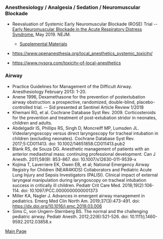 ### Anesthesiology / Analgesia / Sedation / Neuromuscular Blockade
- Reevaluation of Systemic Early Neuromuscular Blockade (ROSE) Trial -- <a href = "ROSE_EarlyNMB_ARDS_NEJMoa1901686.pdf"> Early Neuromuscular Blockade in the Acute Respiratory Distress Syndrome.</a> May 2019. NEJM.
    - <a href="ROSE2019%20-%20Supplement.pdf">Supplemental Materials </a>

- https://www.openanesthesia.org/local_anesthetics_systemic_toxicity/
- https://www.nysora.com/toxicity-of-local-anesthetics



### Airway
- Practice Guidelines for Management of the Difficult Airway. Anesthesiology February 2013: 1-20.
- Anene 1996, Dexamethasone for the prevention of postextubation airway obstruction: a prospective, randomized, double-blind, placebo-controlled trial. -- Sid presented at Sentinel Article Review 1/2018
- Khemani RG, et al. Cochrane Database Syst Rev. 2009. Corticosteroids for the prevention and treatment of post-extubation stridor in neonates, children and adults.
- Abdelgadir IS, Phillips RS, Singh D, Moncreiff MP, Lumsden JL. Videolaryngoscopy versus direct laryngoscopy for tracheal intubation in children (excluding neonates). Cochrane Database Syst Rev. 2017;5:CD011413. doi: 10.1002/14651858.CD011413.pub2
- Blank RS, de Souza DG. Anesthetic management of patients with an anterior mediastinal mass: continuing professional development. Can J Anesth. 2011;58(9): 853-867. doi: 10.1007/s12630-011-9539-x
- Kojima T, Laverriere EK, Owen EB, et al; National Emergency Airway Registry for Children (NEAR4KIDS) Collaborators and Pediatric Acute Lung Injury and Sepsis Investigators (PALISI). Clinical impact of external laryngeal manipulation during laryngoscopy on tracheal intubation success in critically ill children. Pediatr Crit Care Med. 2018;19(2):106-114. doi: 10.1097/PCC.0000000000001373
- Miller KA, Nagler J. Advances in emergent airway management in pediatrics. Emerg Med Clin North Am. 2019;37(3):473-491. doi: https://dx.doi.org/10.1016/j.emc.2019.03.006
- Sims C, von Ungern-Sternberg BS. The normal and the challenging pediatric airway. Pediatr Anesth. 2012;22(6):521-526. doi: 10.1111/j.1460-9592.2012.03858.x


<a href = "https://tracielin.github.io/PICU_Resources/index"> Main Page </a>
